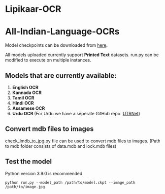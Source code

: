 # Lipikaar-OCR
# All-Indian-Language-OCRs
Model checkpoints can be downloaded from [here](https://csciitd-my.sharepoint.com/:f:/g/personal/agarai_cstaff_iitd_ac_in/EpB6Cr98expDnB78qsdb4WEBTF1-MzKDqZvc-ARkaug9Wg?e=ADBnhb).

All models uploaded currently support **Printed Text** datasets. run.py can be modified to execute on multiple instances.

## Models that are currently available:
1. **English OCR**
2. **Kannada OCR**</br>
3. **Tamil OCR**</br>
4. **Hindi OCR**</br>
5. **Assamese OCR**</br>
6. **Urdu OCR** (For Urdu we have a seperate GitHub repo: [UTRNet](https://github.com/abdur75648/UTRNet-High-Resolution-Urdu-Text-Recognition))</br>


      
## Convert mdb files to images
check_lmdb_to_jpg.py file can be used to convert mdb files to images. (Path to mdb folder consists of data.mdb and lock.mdb files)

## Test the model
Python version 3.9.0 is recommended
```
python run.py --model_path /path/to/model.ckpt --image_path /path/to/image.jpg
```

